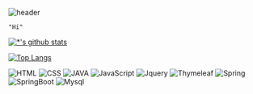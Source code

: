 ![header](https://capsule-render.vercel.app/api?type=rounded&color=gradient&height=80&section=header&fontSize=40&text=IT%20전문가&animation=scaleln)

```
"Hi"
```

<!-- <image src='images/감자.png' width=200 height=200></image> -->

[![*'s github stats](https://github-readme-stats.vercel.app/api?username=cmy0131&show_icons=true&theme=tokyonight)](https://github.com/cmy0131)

[![Top Langs](https://github-readme-stats.vercel.app/api/top-langs/?username=cmy0131&layout=compact&theme=dracula)](https://github.com/cmy0131/github-readme-stats)

![HTML](https://img.shields.io/badge/-HTML-007396?style=flat&logo=Html&logoColor=ffffff)
![CSS](https://img.shields.io/badge/-CSS-007396?style=flat&logo=Css&logoColor=ffffff)
![JAVA](https://img.shields.io/badge/-JAVA-007396?style=flat&logo=Java&logoColor=black)
![JavaScript](https://img.shields.io/badge/-JavaScript-123456?style=flat-square&logo=Javascript&logoColor=blue)
![Jquery](https://img.shields.io/badge/-Jquery-123456?style=flat-square&logo=Jquery&logoColor=blue)
![Thymeleaf](https://img.shields.io/badge/-Thymeleaf-FD5750?style=flat-square&logo=Thymeleaf&logoColor=magenta)
![Spring](https://img.shields.io/badge/-Spring-6DB33F?style=for-the-badge&logo=Spring&logoColor=white)
![SpringBoot](https://img.shields.io/badge/-Springboot-3178C6?style=flat-square&logo=Springboot&logoColor=white)
![Mysql](https://img.shields.io/badge/-Mysql-1F305F?style=flat-square&logo=mysql&logoColor=white)















